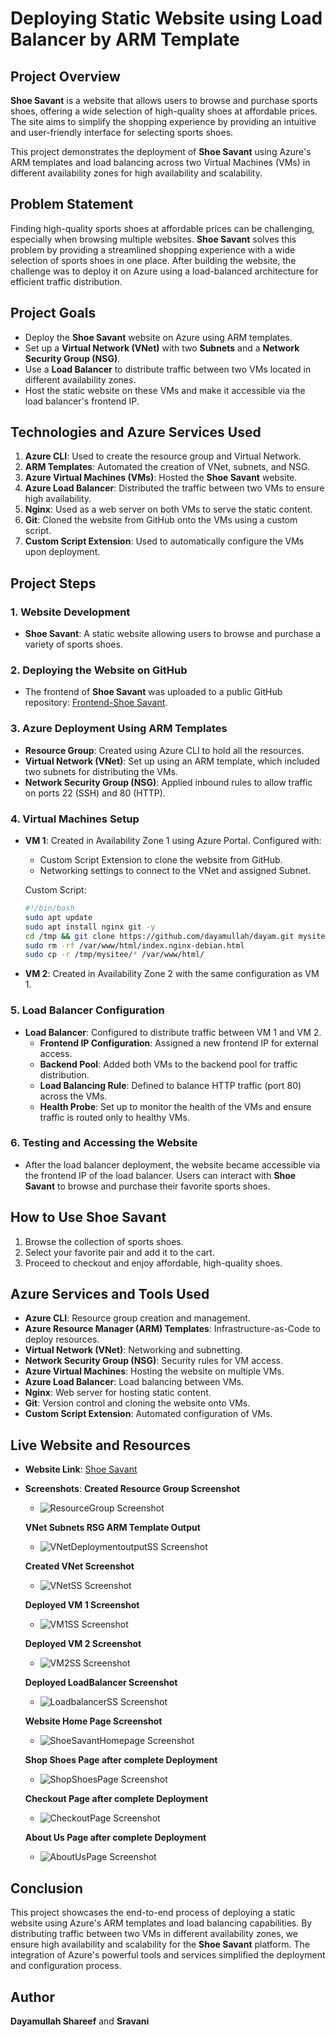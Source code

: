 
# Deploying Static Website using Load Balancer by ARM Template

## Project Overview

**Shoe Savant** is a website that allows users to browse and purchase sports shoes, offering a wide selection of high-quality shoes at affordable prices. The site aims to simplify the shopping experience by providing an intuitive and user-friendly interface for selecting sports shoes.

This project demonstrates the deployment of **Shoe Savant** using Azure's ARM templates and load balancing across two Virtual Machines (VMs) in different availability zones for high availability and scalability.

## Problem Statement

Finding high-quality sports shoes at affordable prices can be challenging, especially when browsing multiple websites. **Shoe Savant** solves this problem by providing a streamlined shopping experience with a wide selection of sports shoes in one place. After building the website, the challenge was to deploy it on Azure using a load-balanced architecture for efficient traffic distribution.

## Project Goals

- Deploy the **Shoe Savant** website on Azure using ARM templates.
- Set up a **Virtual Network (VNet)** with two **Subnets** and a **Network Security Group (NSG)**.
- Use a **Load Balancer** to distribute traffic between two VMs located in different availability zones.
- Host the static website on these VMs and make it accessible via the load balancer's frontend IP.

## Technologies and Azure Services Used

1. **Azure CLI**: Used to create the resource group and Virtual Network.
2. **ARM Templates**: Automated the creation of VNet, subnets, and NSG.
3. **Azure Virtual Machines (VMs)**: Hosted the **Shoe Savant** website.
4. **Azure Load Balancer**: Distributed the traffic between two VMs to ensure high availability.
5. **Nginx**: Used as a web server on both VMs to serve the static content.
6. **Git**: Cloned the website from GitHub onto the VMs using a custom script.
7. **Custom Script Extension**: Used to automatically configure the VMs upon deployment.

## Project Steps

### 1. Website Development
- **Shoe Savant**: A static website allowing users to browse and purchase a variety of sports shoes. 

### 2. Deploying the Website on GitHub
- The frontend of **Shoe Savant** was uploaded to a public GitHub repository: [Frontend-Shoe Savant](https://github.com/abdulrhmn02/Frontend-ShoeSavant.git).

### 3. Azure Deployment Using ARM Templates
- **Resource Group**: Created using Azure CLI to hold all the resources.
- **Virtual Network (VNet)**: Set up using an ARM template, which included two subnets for distributing the VMs.
- **Network Security Group (NSG)**: Applied inbound rules to allow traffic on ports 22 (SSH) and 80 (HTTP).
  
### 4. Virtual Machines Setup
- **VM 1**: Created in Availability Zone 1 using Azure Portal. Configured with:
  - Custom Script Extension to clone the website from GitHub.
  - Networking settings to connect to the VNet and assigned Subnet.
  
  Custom Script:
  ```bash
  #!/bin/bash
  sudo apt update
  sudo apt install nginx git -y
  cd /tmp && git clone https://github.com/dayamullah/dayam.git mysitee
  sudo rm -rf /var/www/html/index.nginx-debian.html
  sudo cp -r /tmp/mysitee/* /var/www/html/
  ```

- **VM 2**: Created in Availability Zone 2 with the same configuration as VM 1.

### 5. Load Balancer Configuration
- **Load Balancer**: Configured to distribute traffic between VM 1 and VM 2.
  - **Frontend IP Configuration**: Assigned a new frontend IP for external access.
  - **Backend Pool**: Added both VMs to the backend pool for traffic distribution.
  - **Load Balancing Rule**: Defined to balance HTTP traffic (port 80) across the VMs.
  - **Health Probe**: Set up to monitor the health of the VMs and ensure traffic is routed only to healthy VMs.

### 6. Testing and Accessing the Website
- After the load balancer deployment, the website became accessible via the frontend IP of the load balancer. Users can interact with **Shoe Savant** to browse and purchase their favorite sports shoes.

## How to Use Shoe Savant

1. Browse the collection of sports shoes.
2. Select your favorite pair and add it to the cart.
3. Proceed to checkout and enjoy affordable, high-quality shoes.

## Azure Services and Tools Used

- **Azure CLI**: Resource group creation and management.
- **Azure Resource Manager (ARM) Templates**: Infrastructure-as-Code to deploy resources.
- **Virtual Network (VNet)**: Networking and subnetting.
- **Network Security Group (NSG)**: Security rules for VM access.
- **Azure Virtual Machines**: Hosting the website on multiple VMs.
- **Azure Load Balancer**: Load balancing between VMs.
- **Nginx**: Web server for hosting static content.
- **Git**: Version control and cloning the website onto VMs.
- **Custom Script Extension**: Automated configuration of VMs.

## Live Website and Resources

- **Website Link**: [Shoe Savant](https://github.com/dayamullah/dayam.git)
- **Screenshots**:
  **Created Resource Group Screenshot**
  - ![ResourceGroup Screenshot](ProjectScreenshots/resourcegroup.png)

  **VNet Subnets RSG ARM Template Output**
  - ![VNetDeploymentoutputSS Screenshot](ProjectScreenshots/vnstudio.png)

   **Created VNet Screenshot** 
  - ![VNetSS Screenshot](ProjectScreenshots/vnstudio.png)

   **Deployed VM 1 Screenshot**
  - ![VM1SS Screenshot](ProjectScreenshots/vm01.jpeg)

  **Deployed VM 2 Screenshot**
  - ![VM2SS Screenshot](ProjectScreenshots/vm02.jpeg)

  **Deployed LoadBalancer Screenshot**
  - ![LoadbalancerSS Screenshot](ProjectScreenshots/loadbalancer.jpeg)

  **Website Home Page Screenshot**
  - ![ShoeSavantHomepage Screenshot](ProjectScreenshots/website.png)

  **Shop Shoes Page after complete Deployment**
  - ![ShopShoesPage Screenshot](ProjectScreenshots/website01.png)

  **Checkout Page after complete Deployment**
  - ![CheckoutPage Screenshot](ProjectScreenshots/website04.jpeg)

  **About Us  Page after complete Deployment**
  - ![AboutUsPage Screenshot](ProjectScreenshots/website06.jpeg)

## Conclusion

This project showcases the end-to-end process of deploying a static website using Azure's ARM templates and load balancing capabilities. By distributing traffic between two VMs in different availability zones, we ensure high availability and scalability for the **Shoe Savant** platform. The integration of Azure's powerful tools and services simplified the deployment and configuration process.

## Author

**Dayamullah Shareef** and **Sravani**